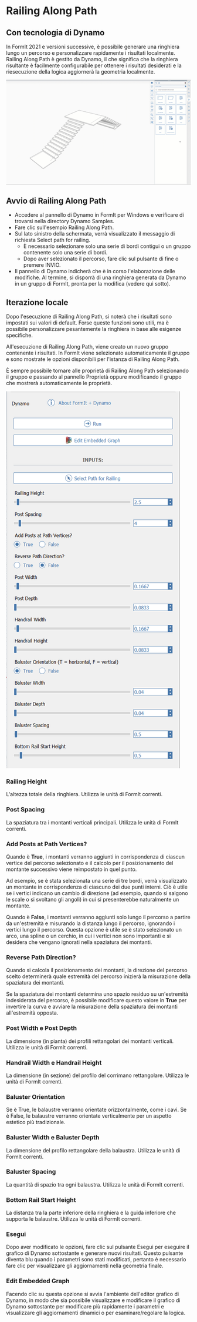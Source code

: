 # Railing Along Path

## Con tecnologia di Dynamo

In FormIt 2021 e versioni successive, è possibile generare una ringhiera lungo un percorso e personalizzare rapidamente i risultati localmente. Railing Along Path è gestito da Dynamo, il che significa che la ringhiera risultante è facilmente configurabile per ottenere i risultati desiderati e la riesecuzione della logica aggiornerà la geometria localmente.

![](<../.gitbook/assets/railing-along-path (1).gif>)

## Avvio di Railing Along Path

* Accedere al pannello di Dynamo in FormIt per Windows e verificare di trovarsi nella directory Dynamo Samples.
* Fare clic sull'esempio Railing Along Path.
* Sul lato sinistro della schermata, verrà visualizzato il messaggio di richiesta Select path for railing.
   * È necessario selezionare solo una serie di bordi contigui o un gruppo contenente solo una serie di bordi.
   * Dopo aver selezionato il percorso, fare clic sul pulsante di fine o premere INVIO.
* Il pannello di Dynamo indicherà che è in corso l'elaborazione delle modifiche. Al termine, si disporrà di una ringhiera generata da Dynamo in un gruppo di FormIt, pronta per la modifica (vedere qui sotto).

## Iterazione locale

Dopo l'esecuzione di Railing Along Path, si noterà che i risultati sono impostati sui valori di default. Forse queste funzioni sono utili, ma è possibile personalizzare pesantemente la ringhiera in base alle esigenze specifiche.

All'esecuzione di Railing Along Path, viene creato un nuovo gruppo contenente i risultati. In FormIt viene selezionato automaticamente il gruppo e sono mostrate le opzioni disponibili per l'istanza di Railing Along Path.

È sempre possibile tornare alle proprietà di Railing Along Path selezionando il gruppo e passando al pannello Proprietà oppure modificando il gruppo che mostrerà automaticamente le proprietà.

![](<../.gitbook/assets/railing-along-path-options (1).png>)

### Railing Height

L'altezza totale della ringhiera. Utilizza le unità di FormIt correnti.

### Post Spacing

La spaziatura tra i montanti verticali principali. Utilizza le unità di FormIt correnti.

### Add Posts at Path Vertices?

Quando è **True**, i montanti verranno aggiunti in corrispondenza di ciascun vertice del percorso selezionato e il calcolo per il posizionamento del montante successivo viene reimpostato in quel punto.

Ad esempio, se è stata selezionata una serie di tre bordi, verrà visualizzato un montante in corrispondenza di ciascuno dei due punti interni. Ciò è utile se i vertici indicano un cambio di direzione (ad esempio, quando si salgono le scale o si svoltano gli angoli) in cui si presenterebbe naturalmente un montante.

Quando è **False**, i montanti verranno aggiunti solo lungo il percorso a partire da un'estremità e misurando la distanza lungo il percorso, ignorando i vertici lungo il percorso. Questa opzione è utile se è stato selezionato un arco, una spline o un cerchio, in cui i vertici non sono importanti e si desidera che vengano ignorati nella spaziatura dei montanti.

### Reverse Path Direction?

Quando si calcola il posizionamento dei montanti, la direzione del percorso scelto determinerà quale estremità del percorso inizierà la misurazione della spaziatura dei montanti.

Se la spaziatura dei montanti determina uno spazio residuo su un'estremità indesiderata del percorso, è possibile modificare questo valore in **True** per invertire la curva e avviare la misurazione della spaziatura dei montanti all'estremità opposta.

### Post Width e Post Depth

La dimensione (in pianta) dei profili rettangolari dei montanti verticali. Utilizza le unità di FormIt correnti.

### Handrail Width e Handrail Height

La dimensione (in sezione) del profilo del corrimano rettangolare. Utilizza le unità di FormIt correnti.

### Baluster Orientation

Se è True, le balaustre verranno orientate orizzontalmente, come i cavi. Se è False, le balaustre verranno orientate verticalmente per un aspetto estetico più tradizionale.

### Baluster Width e Baluster Depth

La dimensione del profilo rettangolare della balaustra. Utilizza le unità di FormIt correnti.

### Baluster Spacing

La quantità di spazio tra ogni balaustra. Utilizza le unità di FormIt correnti.

### Bottom Rail Start Height

La distanza tra la parte inferiore della ringhiera e la guida inferiore che supporta le balaustre. Utilizza le unità di FormIt correnti.

### Esegui

Dopo aver modificato le opzioni, fare clic sul pulsante Esegui per eseguire il grafico di Dynamo sottostante e generare nuovi risultati. Questo pulsante diventa blu quando i parametri sono stati modificati, pertanto è necessario fare clic per visualizzare gli aggiornamenti nella geometria finale.‌

### Edit Embedded Graph

Facendo clic su questa opzione si avvia l'ambiente dell'editor grafico di Dynamo, in modo che sia possibile visualizzare e modificare il grafico di Dynamo sottostante per modificare più rapidamente i parametri e visualizzare gli aggiornamenti dinamici o per esaminare/regolare la logica.
